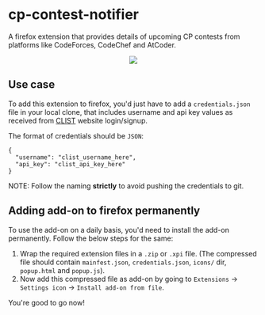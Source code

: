 # cp-contest-notifier
A firefox extension that provides details of upcoming CP contests from platforms like CodeForces, CodeChef and AtCoder.

<p align="center">
  <img src="https://user-images.githubusercontent.com/55916430/124091339-5bbae000-da73-11eb-8664-88dea67a6ddb.png">
</p>


## Use case
To add this extension to firefox, you'd just have to add a `credentials.json` file in your local clone, that includes username and api key values as received from [CLIST](https://clist.by) website login/signup.

The format of credentials should be `JSON`:

```code
{
  "username": "clist_username_here",
  "api_key": "clist_api_key_here"
}
```

NOTE: Follow the naming **strictly** to avoid pushing the credentials to git.

## Adding add-on to firefox permanently

To use the add-on on a daily basis, you'd need to install the add-on permanently. Follow the below steps for the same:

1. Wrap the required extension files in a `.zip` or `.xpi` file. (The compressed file should contain `mainfest.json`, `credentials.json`, `icons/` dir, `popup.html` and `popup.js`).
2. Now add this compressed file as add-on by going to `Extensions` -> `Settings icon` -> `Install add-on from file`.

You're good to go now!
